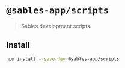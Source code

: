 # `@sables-app/scripts`

> Sables development scripts.

## Install

```sh
npm install --save-dev @sables-app/scripts
```
